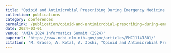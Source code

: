```yaml
---
title: "Opioid and Antimicrobial Prescribing During Emergency Medicine Encounters Among Uninsured Patients"
collection: publications
category: conferences
permalink: /publication/opioid-and-antimicrobial-prescribing-during-emergency-medicine-encounters-among-uninsured-patients/
date: 2024-03-01
venue: 'AMIA 2024 Informatics Summit (IS24)'
paperurl: 'https://www.ncbi.nlm.nih.gov/pmc/articles/PMC11141801/'
citation: 'M. Grasso, A. Kotal, A. Joshi, "Opioid and Antimicrobial Prescribing During Emergency Medicine Encounters Among Uninsured Patients", AMIA 2024 Informatics Summit (IS24), 2024.'
---
```

